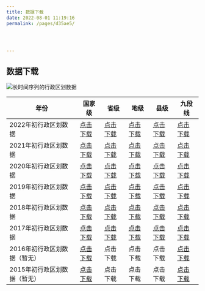 ```yaml
---
title: 数据下载
date: 2022-08-01 11:19:16
permalink: /pages/d35ae5/




---
```


## 数据下载

![长时间序列的行政区划数据](http://pics.landcover100.com/pics/20222228/630b5a5878fdb.png)

| 年份                         | 国家级                                           | 省级                                              | 地级                                              | 县级                                              | 九段线                                           |
| ---------------------------- | ------------------------------------------------ | ------------------------------------------------- | ------------------------------------------------- | ------------------------------------------------- | ------------------------------------------------ |
| 2022年初行政区划数据         | [点击下载](https://wwu.lanzout.com/iIRn80bspkni) | [点击下载](https://wwu.lanzout.com/iwGGP0b5j6li)  | [点击下载](https://wwqb.lanzout.com/iRpha0j3k7gb) | [点击下载](https://wwqb.lanzout.com/isK110j6nvlg) | [点击下载](https://wwu.lanzout.com/ifQ0t0b5j6gd) |
| 2021年初行政区划数据         | [点击下载](https://wwu.lanzout.com/iIRn80bspkni) | [点击下载](https://wwu.lanzout.com/iNfoV0b5j6na)  | [点击下载](https://wwqb.lanzout.com/iTToN0j3k7di) | [点击下载](https://wwqb.lanzout.com/iCXv30j6nvej) | [点击下载](https://wwu.lanzout.com/ifQ0t0b5j6gd) |
| 2020年初行政区划数据         | [点击下载](https://wwu.lanzout.com/iIRn80bspkni) | [点击下载](https://wwu.lanzout.com/iZY7z0b5k68b)  | [点击下载](https://wwqb.lanzout.com/iZvot0j3k78d) | [点击下载](https://wwqb.lanzout.com/idx8S0j6nv0f) | [点击下载](https://wwu.lanzout.com/ifQ0t0b5j6gd) |
| 2019年初行政区划数据         | [点击下载](https://wwu.lanzout.com/iIRn80bspkni) | [点击下载](https://wwqb.lanzout.com/icxjj0j3k6xc) | [点击下载](https://wwqb.lanzout.com/i8Mbk0j3k6wb) | [点击下载](https://wwqb.lanzout.com/iGVcK0j6nuaj) | [点击下载](https://wwu.lanzout.com/ifQ0t0b5j6gd) |
| 2018年初行政区划数据         | [点击下载](https://wwu.lanzout.com/iIRn80bspkni) | [点击下载](https://wwqb.lanzout.com/inBkw0j5ootc) | [点击下载](https://wwqb.lanzout.com/i0rl70j5oora) | [点击下载](https://wwqb.lanzout.com/iAmNL0j6ntmf) | [点击下载](https://wwu.lanzout.com/ifQ0t0b5j6gd) |
| 2017年初行政区划数据         | [点击下载](https://wwu.lanzout.com/iIRn80bspkni) | [点击下载](https://wwqb.lanzout.com/iPlaL0j6nl9e) | [点击下载](https://wwqb.lanzout.com/iiCyu0j6nojc) | [点击下载](https://wwqb.lanzout.com/iuyCL0j6nlje) | [点击下载](https://wwu.lanzout.com/ifQ0t0b5j6gd) |
| 2016年初行政区划数据（暂无） | [点击下载](https://wwu.lanzout.com/iIRn80bspkni) | 点击下载                                          | 点击下载                                          | 点击下载                                          | [点击下载](https://wwu.lanzout.com/ifQ0t0b5j6gd) |
| 2015年初行政区划数据（暂无） | [点击下载](https://wwu.lanzout.com/iIRn80bspkni) | 点击下载                                          | 点击下载                                          | 点击下载                                          | [点击下载](https://wwu.lanzout.com/ifQ0t0b5j6gd) |

